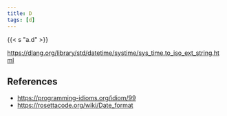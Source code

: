 ```yaml
---
title: D
tags: [d]
---
```


{{< s "a.d" >}}

<https://dlang.org/library/std/datetime/systime/sys_time.to_iso_ext_string.html>

## References

- <https://programming-idioms.org/idiom/99>
- <https://rosettacode.org/wiki/Date_format>
